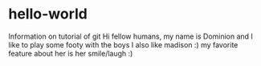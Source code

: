 # hello-world
Information on tutorial of git
Hi fellow humans, my name is Dominion and I like to play some footy with the boys
I also like madison :) my favorite feature about her is her smile/laugh :)
